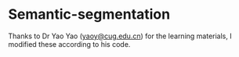 # Semantic-segmentation
Thanks to Dr Yao Yao (yaoy@cug.edu.cn) for the learning materials, I modified these according to his code.
